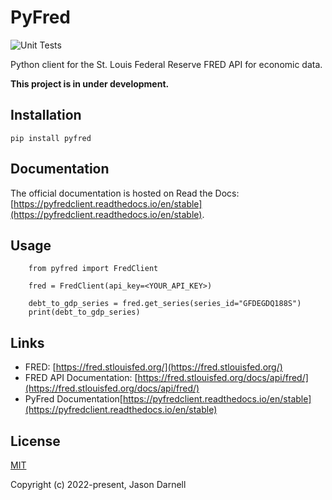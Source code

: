 # PyFred

![Unit Tests](https://github.com/jasondarnell/pyfred/actions/workflows/tests.yml/badge.svg)

Python client for the St. Louis Federal Reserve FRED API for economic data.

**This project is in under development.**

## Installation

```pip install pyfred```

## Documentation

The official documentation is hosted on Read the Docs: [https://pyfredclient.readthedocs.io/en/stable](https://pyfredclient.readthedocs.io/en/stable).

## Usage

```
    from pyfred import FredClient
    
    fred = FredClient(api_key=<YOUR_API_KEY>)

    debt_to_gdp_series = fred.get_series(series_id="GFDEGDQ188S")
    print(debt_to_gdp_series)
```

## Links

 - FRED: [https://fred.stlouisfed.org/](https://fred.stlouisfed.org/)
 - FRED API Documentation: [https://fred.stlouisfed.org/docs/api/fred/](https://fred.stlouisfed.org/docs/api/fred/)
 - PyFred Documentation[https://pyfredclient.readthedocs.io/en/stable](https://pyfredclient.readthedocs.io/en/stable)

## License

[MIT](https://opensource.org/licenses/MIT)

Copyright (c) 2022-present, Jason Darnell